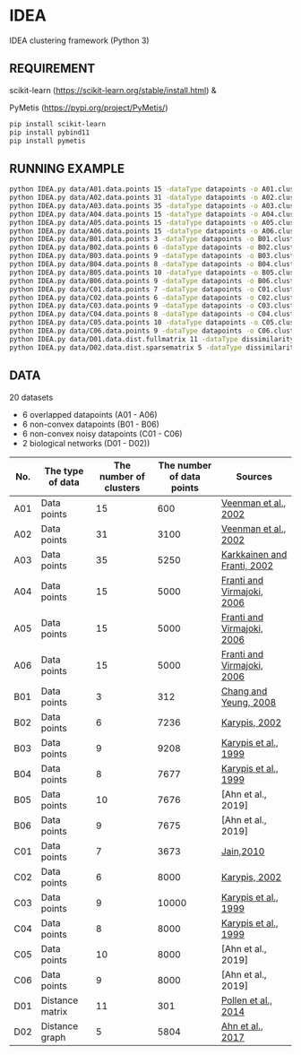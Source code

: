 IDEA
====

IDEA clustering framework (Python 3)

## REQUIREMENT
scikit-learn (https://scikit-learn.org/stable/install.html) &

PyMetis (https://pypi.org/project/PyMetis/)

```bash
pip install scikit-learn
pip install pybind11
pip install pymetis
```

## RUNNING EXAMPLE
```bash
python IDEA.py data/A01.data.points 15 -dataType datapoints -o A01.cluster -o2 A01.linkage -o3 A01.graph
python IDEA.py data/A02.data.points 31 -dataType datapoints -o A02.cluster -o2 A02.linkage -o3 A02.graph
python IDEA.py data/A03.data.points 35 -dataType datapoints -o A03.cluster -o2 A03.linkage -o3 A03.graph
python IDEA.py data/A04.data.points 15 -dataType datapoints -o A04.cluster -o2 A04.linkage -o3 A04.graph
python IDEA.py data/A05.data.points 15 -dataType datapoints -o A05.cluster -o2 A05.linkage -o3 A05.graph
python IDEA.py data/A06.data.points 15 -dataType datapoints -o A06.cluster -o2 A06.linkage -o3 A06.graph
python IDEA.py data/B01.data.points 3 -dataType datapoints -o B01.cluster -o2 B01.linkage -o3 B01.graph
python IDEA.py data/B02.data.points 6 -dataType datapoints -o B02.cluster -o2 B02.linkage -o3 B02.graph
python IDEA.py data/B03.data.points 9 -dataType datapoints -o B03.cluster -o2 B03.linkage -o3 B03.graph
python IDEA.py data/B04.data.points 8 -dataType datapoints -o B04.cluster -o2 B04.linkage -o3 B04.graph
python IDEA.py data/B05.data.points 10 -dataType datapoints -o B05.cluster -o2 B05.linkage -o3 B05.graph
python IDEA.py data/B06.data.points 9 -dataType datapoints -o B06.cluster -o2 B06.linkage -o3 B06.graph
python IDEA.py data/C01.data.points 7 -dataType datapoints -o C01.cluster -o2 C01.linkage -o3 C01.graph
python IDEA.py data/C02.data.points 6 -dataType datapoints -o C02.cluster -o2 C02.linkage -o3 C02.graph
python IDEA.py data/C03.data.points 9 -dataType datapoints -o C03.cluster -o2 C03.linkage -o3 C03.graph
python IDEA.py data/C04.data.points 8 -dataType datapoints -o C04.cluster -o2 C04.linkage -o3 C04.graph
python IDEA.py data/C05.data.points 10 -dataType datapoints -o C05.cluster -o2 C05.linkage -o3 C05.graph
python IDEA.py data/C06.data.points 9 -dataType datapoints -o C06.cluster -o2 C06.linkage -o3 C06.graph
python IDEA.py data/D01.data.dist.fullmatrix 11 -dataType dissimilarity -o D01.cluster -o2 D01.linkage -o3 D01.graph
python IDEA.py data/D02.data.dist.sparsematrix 5 -dataType dissimilarity -o D02.cluster -o2 D02.linkage -o3 D02.graph
```

## DATA
20 datasets 

- 6 overlapped datapoints (A01 - A06)
- 6 non-convex datapoints (B01 - B06)
- 6 non-convex noisy datapoints (C01 - C06)
- 2 biological networks (D01 - D02))

| No. | The type of data | The number of clusters | The number of data points | Sources                          |
|-----|------------------|------------------------|---------------------------|----------------------------------|
| A01 | Data points      | 15                     | 600                       | [Veenman et al., 2002]           |
| A02 | Data points      | 31                     | 3100                      | [Veenman et al., 2002]           |
| A03 | Data points      | 35                     | 5250                      | [Karkkainen and Franti, 2002]    |
| A04 | Data points      | 15                     | 5000                      | [Franti and Virmajoki, 2006]     |
| A05 | Data points      | 15                     | 5000                      | [Franti and Virmajoki, 2006]     |
| A06 | Data points      | 15                     | 5000                      | [Franti and Virmajoki, 2006]     |
| B01 | Data points      | 3                      | 312                       | [Chang and Yeung, 2008]          |
| B02 | Data points      | 6                      | 7236                      | [Karypis, 2002]                  |
| B03 | Data points      | 9                      | 9208                      | [Karypis et al., 1999]           |
| B04 | Data points      | 8                      | 7677                      | [Karypis et al., 1999]           |
| B05 | Data points      | 10                     | 7676                      | [Ahn et al., 2019]               |
| B06 | Data points      | 9                      | 7675                      | [Ahn et al., 2019]               |
| C01 | Data points      | 7                      | 3673                      | [Jain,2010]                      |
| C02 | Data points      | 6                      | 8000                      | [Karypis, 2002]                  |
| C03 | Data points      | 9                      | 10000                     | [Karypis et al., 1999]           |
| C04 | Data points      | 8                      | 8000                      | [Karypis et al., 1999]           |
| C05 | Data points      | 10                     | 8000                      | [Ahn et al., 2019]               |
| C06 | Data points      | 9                      | 8000                      | [Ahn et al., 2019]               |
| D01 | Distance matrix  | 11                     | 301                       | [Pollen et al., 2014]            |
| D02 | Distance graph   | 5                      | 5804                      | [Ahn et al., 2017]               |

[Veenman et al., 2002]: https://doi.org/10.1109/TPAMI.2002.1033218
[Karkkainen and Franti, 2002]: https://doi.org/10.1109/ICPR.2002.1048283
[Franti and Virmajoki, 2006]: https://doi.org/10.1016/j.patcog.2005.09.012
[Chang and Yeung, 2008]: https://doi.org/10.1016/j.patcog.2007.04.010
[Karypis, 2002]: https://www.cs.umn.edu/research/technical_reports/view/02-017
[Karypis et al., 1999]: https://doi.org/10.1109/2.781637
[Jain,2010]: https://doi.org/10.1016/j.patrec.2009.09.011
[Pollen et al., 2014]: https://doi.org/10.1038/nbt.2967
[Ahn et al., 2017]: https://www.ncbi.nlm.nih.gov/pubmed/28663756

